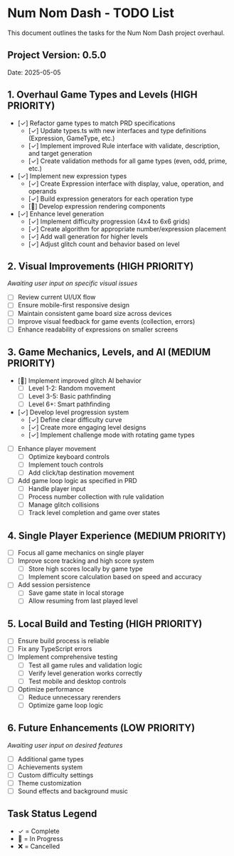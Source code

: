 # Num Nom Dash - TODO List

This document outlines the tasks for the Num Nom Dash project overhaul.

## Project Version: 0.5.0
Date: 2025-05-05

## 1. Overhaul Game Types and Levels (HIGH PRIORITY)

- [✓] Refactor game types to match PRD specifications
  - [✓] Update types.ts with new interfaces and type definitions (Expression, GameType, etc.)
  - [✓] Implement improved Rule interface with validate, description, and target generation
  - [✓] Create validation methods for all game types (even, odd, prime, etc.)
- [✓] Implement new expression types
  - [✓] Create Expression interface with display, value, operation, and operands
  - [✓] Build expression generators for each operation type
  - [🔄] Develop expression rendering components
- [✓] Enhance level generation
  - [✓] Implement difficulty progression (4x4 to 6x6 grids)
  - [✓] Create algorithm for appropriate number/expression placement
  - [✓] Add wall generation for higher levels
  - [✓] Adjust glitch count and behavior based on level

## 2. Visual Improvements (HIGH PRIORITY)

*Awaiting user input on specific visual issues*

- [ ] Review current UI/UX flow
- [ ] Ensure mobile-first responsive design
- [ ] Maintain consistent game board size across devices
- [ ] Improve visual feedback for game events (collection, errors)
- [ ] Enhance readability of expressions on smaller screens

## 3. Game Mechanics, Levels, and AI (MEDIUM PRIORITY)

- [🔄] Implement improved glitch AI behavior
  - [ ] Level 1-2: Random movement
  - [ ] Level 3-5: Basic pathfinding
  - [ ] Level 6+: Smart pathfinding
- [✓] Develop level progression system
  - [✓] Define clear difficulty curve
  - [✓] Create more engaging level designs
  - [✓] Implement challenge mode with rotating game types
- [ ] Enhance player movement
  - [ ] Optimize keyboard controls
  - [ ] Implement touch controls
  - [ ] Add click/tap destination movement
- [ ] Add game loop logic as specified in PRD
  - [ ] Handle player input
  - [ ] Process number collection with rule validation
  - [ ] Manage glitch collisions
  - [ ] Track level completion and game over states

## 4. Single Player Experience (MEDIUM PRIORITY)

- [ ] Focus all game mechanics on single player
- [ ] Improve score tracking and high score system
  - [ ] Store high scores locally by game type
  - [ ] Implement score calculation based on speed and accuracy
- [ ] Add session persistence
  - [ ] Save game state in local storage
  - [ ] Allow resuming from last played level

## 5. Local Build and Testing (HIGH PRIORITY)

- [ ] Ensure build process is reliable
- [ ] Fix any TypeScript errors
- [ ] Implement comprehensive testing
  - [ ] Test all game rules and validation logic
  - [ ] Verify level generation works correctly
  - [ ] Test mobile and desktop controls
- [ ] Optimize performance
  - [ ] Reduce unnecessary rerenders
  - [ ] Optimize game loop logic

## 6. Future Enhancements (LOW PRIORITY)

*Awaiting user input on desired features*

- [ ] Additional game types
- [ ] Achievements system
- [ ] Custom difficulty settings
- [ ] Theme customization
- [ ] Sound effects and background music

## Task Status Legend

- ✓ = Complete
- 🔄 = In Progress
- ❌ = Cancelled